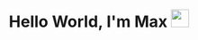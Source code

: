 <h1 align="center">Hello World, I'm Max
<img src="https://github.com/blackcater/blackcater/raw/main/images/Hi.gif" height="32" width ="32"/></h1>

